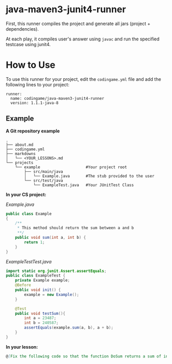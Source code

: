 # java-maven3-junit4-runner

First, this runner compiles the project and generate all jars (project + dependencies).

At each play, it compiles user's answer using `javac` and run the specified testcase using junit4. 


# How to Use

To use this runner for your project, edit the `codingame.yml` file and add the following lines to your project:

    runner:
      name: codingame/java-maven3-junit4-runner
      version: 1.1.1-java-8

## Example

**A Git repository example**

```
.
├── about.md
├── codingame.yml
├── markdowns
│   └── <YOUR_LESSONS>.md
└── projects
    └── example                    #Your project root
        ├── src/main/java
        │   └── Example.java       #The stub provided to the user
        └── src/test/java
            └── ExampleTest.java   #Your JUnitTest Class
```

**In your CS project:**

*Example.java*
```java
public class Example
{
	/**
	 * This method should return the sum between a and b
	 **/
	public void sum(int a, int b) {
	    return 1;
	}
}
```

*ExampleTestTest.java*
```java
import static org.junit.Assert.assertEquals;
public class ExampleTest {
	private Example example;
	@Before
	public void init() {
		example = new Example();
	}

	@Test
	public void testSum(){
		int a = 23487;
		int b = 240587;
		assertEquals(example.sum(a, b), a + b);
	}
}
```

**In your lesson:**
```md
@[Fix the following code so that the function DoSum returns a sum of integer]({"stubs": ["src/main/java/Example.java"],"command": "ExampleTest#testSum"})
```
